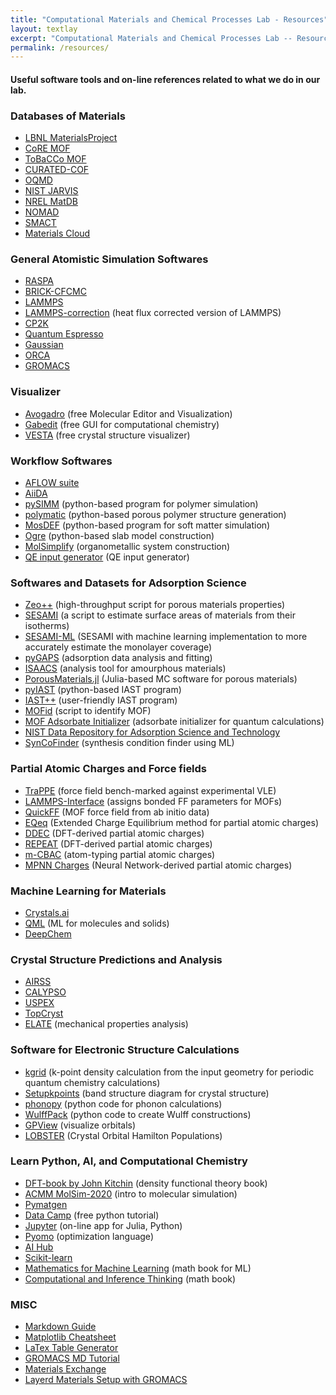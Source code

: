 ```yaml
---
title: "Computational Materials and Chemical Processes Lab - Resources"
layout: textlay
excerpt: "Computational Materials and Chemical Processes Lab -- Resources"
permalink: /resources/
---
```


#### Useful software tools and on-line references related to what we do in our lab.

### Databases of Materials
- [LBNL MaterialsProject](https://materialsproject.org/)
- [CoRE MOF](https://cmcp-group.github.io/CoRE-MOFs/)
- [ToBaCCo MOF](https://github.com/tobacco-mofs/tobacco_3.0)
- [CURATED-COF](https://github.com/danieleongari/CURATED-COFs)
- [OQMD](http://oqmd.org/)
- [NIST JARVIS](https://www.ctcms.nist.gov/~knc6/JARVIS.html)
- [NREL MatDB](https://materials.nrel.gov/)
- [NOMAD](https://nomad-lab.eu/)
- [SMACT](https://github.com/WMD-group/SMACT)
- [Materials Cloud](https://www.materialscloud.org/explore/menu)

### General Atomistic Simulation Softwares
- [RASPA](https://github.com/iRASPA/RASPA2)
- [BRICK-CFCMC](https://gitlab.com/ETh_TU_Delft/Brick-CFCMC)
- [LAMMPS](https://lammps.sandia.gov/)
- [LAMMPS-correction](https://github.com/WilmerLab/lammps/tree/corrected_heatflux) (heat flux corrected version of LAMMPS)
- [CP2K](https://www.cp2k.org/)
- [Quantum Espresso](https://www.quantum-espresso.org/)
- [Gaussian](https://gaussian.com/gaussian16/)
- [ORCA](https://orcaforum.kofo.mpg.de/app.php/portal)
- [GROMACS](http://www.gromacs.org/)

### Visualizer
- [Avogadro](https://avogadro.cc/) (free Molecular Editor and Visualization)
- [Gabedit](https://sites.google.com/site/allouchear/Home/gabedit) (free GUI for computational chemistry)
- [VESTA](https://jp-minerals.org/vesta/en/) (free crystal structure visualizer)

### Workflow Softwares
- [AFLOW suite](http://www.aflowlib.org/)
- [AiiDA](http://www.aiida.net/)
- [pySIMM](https://pysimm.org/) (python-based program for polymer simulation)
- [polymatic](https://nanohub.org/resources/17278) (python-based porous polymer structure generation)
- [MosDEF](https://mosdef.org/) (python-based program for soft matter simulation)
- [Ogre](https://www.noamarom.com/software/ogre/) (python-based slab model construction)
- [MolSimplify](https://molsimplify.mit.edu/) (organometallic system construction)
- [QE input generator](https://www.materialscloud.org/work/tools/qeinputgenerator) (QE input generator)

### Softwares and Datasets for Adsorption Science
- [Zeo++](http://zeoplusplus.org/) (high-throughput script for porous materials properties)
- [SESAMI](https://pubs.acs.org/doi/10.1021/acs.jpcc.9b02116) (a script to estimate surface areas of materials from their isotherms)
- [SESAMI-ML](https://pubs.acs.org/doi/10.1021/acs.jpclett.0c01518) (SESAMI with machine learning implementation to more accurately estimate the monolayer coverage)
- [pyGAPS](https://github.com/pauliacomi/pygaps) (adsorption data analysis and fitting)
- [ISAACS](http://isaacs.sourceforge.net/index.html#) (analysis tool for amourphous materials)
- [PorousMaterials.jl](https://github.com/SimonEnsemble/PorousMaterials.jl) (Julia-based MC software for porous materials)
- [pyIAST](https://github.com/CorySimon/pyIAST) (python-based IAST program)
- [IAST++](https://sangwon91.github.io/IASTpp/) (user-friendly IAST program)
- [MOFid](https://snurr-group.github.io/web-mofid/) (script to identify MOF)
- [MOF Adsorbate Initializer](https://github.com/snurr-group/mof-adsorbate-initializer) (adsorbate initializer for quantum calculations)
- [NIST Data Repository for Adsorption Science and Technology](https://adsorption.nist.gov/index.php#home)
- [SynCoFinder](https://www.materialscloud.org/work/tools/sycofinder) (synthesis condition finder using ML)

### Partial Atomic Charges and Force fields
- [TraPPE](http://trappe.oit.umn.edu/) (force field bench-marked against experimental VLE)
- [LAMMPS-Interface](https://github.com/peteboyd/lammps_interface) (assigns bonded FF parameters for MOFs)
- [QuickFF](https://github.com/molmod/QuickFF) (MOF force field from ab initio data)
- [EQeq](https://github.com/numat/EQeq) (Extended Charge Equilibrium method for partial atomic charges)
- [DDEC](https://sourceforge.net/projects/ddec/) (DFT-derived partial atomic charges)
- [REPEAT](http://titan.chem.uottawa.ca/?page_id=975) (DFT-derived partial atomic charges)
- [m-CBAC](https://pubs.acs.org/doi/10.1021/acs.jpcc.0c01524) (atom-typing partial atomic charges)
- [MPNN Charges](https://github.com/SimonEnsemble/mpn_charges) (Neural Network-derived partial atomic charges)

### Machine Learning for Materials
- [Crystals.ai](https://crystals.ai/)
- [QML](https://github.com/qmlcode/qml) (ML for molecules and solids)
- [DeepChem](https://deepchem.io/)

### Crystal Structure Predictions and Analysis
- [AIRSS](https://www.mtg.msm.cam.ac.uk/Codes/AIRSS)
- [CALYPSO](http://www.calypso.cn/)
- [USPEX](https://uspex-team.org/en)
- [TopCryst](https://topcryst.com/)
- [ELATE](http://progs.coudert.name/elate) (mechanical properties analysis)

### Software for Electronic Structure Calculations
- [kgrid](https://github.com/WMD-group/kgrid) (k-point density calculation from the input geometry for periodic quantum chemistry calculations)
- [Setupkpoints](https://github.com/keeeto/SetupKpoints) (band structure diagram for crystal structure)
- [phonopy](https://phonopy.github.io/phonopy/) (python code for phonon calculations)
- [WulffPack](https://wulffpack.materialsmodeling.org/index.html) (python code to create Wulff constructions)
- [GPView](https://life-tp.com/gpview/) (visualize orbitals)
- [LOBSTER](http://www.cohp.de/) (Crystal Orbital Hamilton Populations)

### Learn Python, AI, and Computational Chemistry
- [DFT-book by John Kitchin](http://kitchingroup.cheme.cmu.edu/dft-book/dft.html) (density functional theory book)
- [ACMM MolSim-2020](http://www.acmm.nl/molsim/molsim2020/index.html) (intro to molecular simulation)
- [Pymatgen](https://pymatgen.org/)
- [Data Camp](https://www.datacamp.com/) (free python tutorial)
- [Jupyter](https://jupyter.org/) (on-line app for Julia, Python)
- [Pyomo](http://www.pyomo.org/) (optimization language)
- [AI Hub](https://aihub.cloud.google.com/u/0/?fbclid=IwAR2uLQjyxOsmR1dxllVAZZiCxr-9Nej1AfA6q-DWIjce1jNZgnMH7rsz_2Y)
- [Scikit-learn](https://scikit-learn.org/stable/index.html)
- [Mathematics for Machine Learning](https://mml-book.github.io/) (math book for ML)
- [Computational and Inference Thinking](https://www.inferentialthinking.com/chapters/01/what-is-data-science.html) (math book)

### MISC
- [Markdown Guide](https://www.markdownguide.org/)
- [Matplotlib Cheatsheet](https://github.com/matplotlib/cheatsheets)
- [LaTex Table Generator](https://www.tablesgenerator.com/)
- [GROMACS MD Tutorial](http://www.mdtutorials.com/index.html)
- [Materials Exchange](https://mattermodeling.stackexchange.com/)
- [Layerd Materials Setup with GROMACS](https://erastova.xyz/teaching/practical-simulations-for-molecules-and-materials/material-simulations/material-simulations-set-up/)

